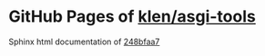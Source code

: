 GitHub Pages of [klen/asgi-tools](https://github.com/klen/asgi-tools.git)
===
Sphinx html documentation of [248bfaa7](https://github.com/klen/asgi-tools/tree/248bfaa7d4d0b0880074c2f67575a4c66e075234)
